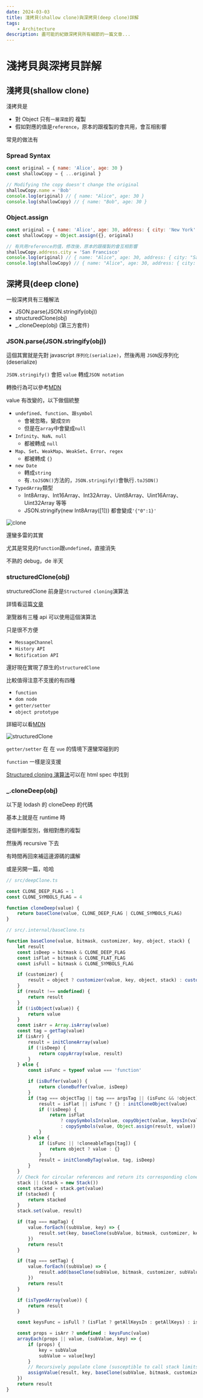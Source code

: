 ```yaml
---
date: 2024-03-03
title: 淺拷貝(shallow clone)與深拷貝(deep clone)詳解
tags:
    - Architecture
description: 盡可能的紀錄深拷貝所有細節的一篇文章...
---
```


# 淺拷貝與深拷貝詳解

## 淺拷貝(shallow clone)

淺拷貝是

-   對 Object 只有`一層深度`的 複製
-   假如對應的值是`reference`，原本的跟複製的會共用，會互相影響

常見的做法有

### Spread Syntax

```js
const original = { name: 'Alice', age: 30 }
const shallowCopy = { ...original }

// Modifying the copy doesn't change the original
shallowCopy.name = 'Bob'
console.log(original) // { name: "Alice", age: 30 }
console.log(shallowCopy) // { name: "Bob", age: 30 }
```

### Object.assign

```js
const original = { name: 'Alice', age: 30, address: { city: 'New York' } }
const shallowCopy = Object.assign({}, original)

// 有共用reference的值，修改後，原本的跟複製的會互相影響
shallowCopy.address.city = 'San Francisco'
console.log(original) // { name: "Alice", age: 30, address: { city: "San Francisco" } }
console.log(shallowCopy) // { name: "Alice", age: 30, address: { city: "San Francisco" } }
```

## 深拷貝(deep clone)

一般深拷貝有三種解法

-   JSON.parse(JSON.stringify(obj))
-   structuredClone(obj)
-   \_.cloneDeep(obj) (第三方套件)

### JSON.parse(JSON.stringify(obj))

這個其實就是先對 javascript `序列化(serialize)`，然後再用 `JSON`反序列化(deserialize)

`JSON.stringify()` 會把 `value` 轉成`JSON notation`

轉換行為可以參考[MDN](https://developer.mozilla.org/en-US/docs/Web/JavaScript/Reference/Global_Objects/JSON/stringify)

value 有改變的，以下做個統整

-   `undefined`、`function`、`跟symbol`
    -   會被忽略，變成`空的`
    -   但是在`array`中會變成`null`
-   `Infinity`、`NaN`、`null`
    -   都被轉成 `null`
-   `Map`、`Set`、`WeakMap`、`WeakSet`、`Error`、`regex`
    -   都被轉成 `{}`
-   `new Date`
    -   轉成`string`
    -   有`.toJSON()`方法的，`JSON.stringify()`會執行`.toJSON()`
-   `TypedArray`類型
    -   Int8Array、Int16Array、Int32Array、Uint8Array、Uint16Array、Uint32Array 等等
    -   JSON.stringify(new Int8Array([1])) 都會變成`'{"0":1}'`

![clone](../../images/2024-03-03_clone/01.png)

還蠻多雷的其實

尤其是常見的`function`跟`undefined`，直接消失

不熟的 debug，de 半天

### structuredClone(obj)

structuredClone 前身是`Structured cloning`演算法

詳情看這篇[文章](https://surma.dev/things/deep-copy/index.html)

瀏覽器有三種 api 可以使用這個演算法

只是很不方便

-   `MessageChannel`
-   `History API`
-   `Notification API`

還好現在實現了原生的`structuredClone`

比較值得注意不支援的有四種

-   `function`
-   `dom node`
-   `getter/setter`
-   `object prototype`

詳細可以看[MDN](https://developer.mozilla.org/en-US/docs/Web/API/Web_Workers_API/Structured_clone_algorithm#supported_types)

![structuredClone](../../images/2024-03-03_clone/02.png)

`getter/setter` 在 在 `vue` 的情境下還蠻常碰到的

`function` 一樣是沒支援

[Structured cloning 演算法](https://html.spec.whatwg.org/multipage/structured-data.html#structuredserializeinternal)可以在 html spec 中找到

### \_.cloneDeep(obj)

以下是 lodash 的 cloneDeep 的代碼

基本上就是在 runtime 時

逐個判斷型別，做相對應的複製

然後再 recursive 下去

有時間再回來補這邊源碼的講解

或是另開一篇，哈哈

```js
// src/deepClone.ts

const CLONE_DEEP_FLAG = 1
const CLONE_SYMBOLS_FLAG = 4

function cloneDeep(value) {
    return baseClone(value, CLONE_DEEP_FLAG | CLONE_SYMBOLS_FLAG)
}
```

```js
// src/.internal/baseClone.ts

function baseClone(value, bitmask, customizer, key, object, stack) {
    let result
    const isDeep = bitmask & CLONE_DEEP_FLAG
    const isFlat = bitmask & CLONE_FLAT_FLAG
    const isFull = bitmask & CLONE_SYMBOLS_FLAG

    if (customizer) {
        result = object ? customizer(value, key, object, stack) : customizer(value)
    }
    if (result !== undefined) {
        return result
    }
    if (!isObject(value)) {
        return value
    }
    const isArr = Array.isArray(value)
    const tag = getTag(value)
    if (isArr) {
        result = initCloneArray(value)
        if (!isDeep) {
            return copyArray(value, result)
        }
    } else {
        const isFunc = typeof value === 'function'

        if (isBuffer(value)) {
            return cloneBuffer(value, isDeep)
        }
        if (tag === objectTag || tag === argsTag || (isFunc && !object)) {
            result = isFlat || isFunc ? {} : initCloneObject(value)
            if (!isDeep) {
                return isFlat
                    ? copySymbolsIn(value, copyObject(value, keysIn(value), result))
                    : copySymbols(value, Object.assign(result, value))
            }
        } else {
            if (isFunc || !cloneableTags[tag]) {
                return object ? value : {}
            }
            result = initCloneByTag(value, tag, isDeep)
        }
    }
    // Check for circular references and return its corresponding clone.
    stack || (stack = new Stack())
    const stacked = stack.get(value)
    if (stacked) {
        return stacked
    }
    stack.set(value, result)

    if (tag === mapTag) {
        value.forEach((subValue, key) => {
            result.set(key, baseClone(subValue, bitmask, customizer, key, value, stack))
        })
        return result
    }

    if (tag === setTag) {
        value.forEach((subValue) => {
            result.add(baseClone(subValue, bitmask, customizer, subValue, value, stack))
        })
        return result
    }

    if (isTypedArray(value)) {
        return result
    }

    const keysFunc = isFull ? (isFlat ? getAllKeysIn : getAllKeys) : isFlat ? keysIn : keys

    const props = isArr ? undefined : keysFunc(value)
    arrayEach(props || value, (subValue, key) => {
        if (props) {
            key = subValue
            subValue = value[key]
        }
        // Recursively populate clone (susceptible to call stack limits).
        assignValue(result, key, baseClone(subValue, bitmask, customizer, key, value, stack))
    })
    return result
}
```

<Comment />
